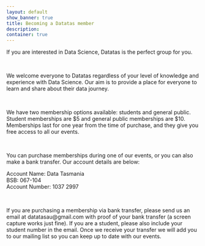 ```yaml
---
layout: default
show_banner: true
title: Becoming a Datatas member
description: 
container: true
---
```


<section class="mission shadow_up">
    <div class="container">
        <div class="row">
            <div class="col-sm-12">
                <p>If you are interested in Data Science, Datatas is the perfect group for you.</p>
                <br>
                <p>We welcome everyone to Datatas regardless of your level of knowledge and experience with Data Science. Our aim is to provide a place for everyone to learn and share about their data journey.</p>
                <br>
                <p> We have two membership options available: students and general public. Student memberships are $5 and general public memberships are $10. Memberships last for one year from the time of purchase, and they give you free access to all our events.</p>
                <br>
                <p>You can purchase memberships during one of our events, or you can also make a bank transfer. Our account details are below:
                <p>Account Name: Data Tasmania<br>
                BSB: 067-104<br>
                Account Number: 1037 2997<br></p>
                <br>
                <p>If you are purchasing a membership via bank transfer, please send us an email at datatasau@gmail.com with proof of your bank transfer (a screen capture works just fine). If you are a student, please also include your student number in the email. Once we receive your transfer we will add you to our mailing list so you can keep up to date with our events.</p>
            



